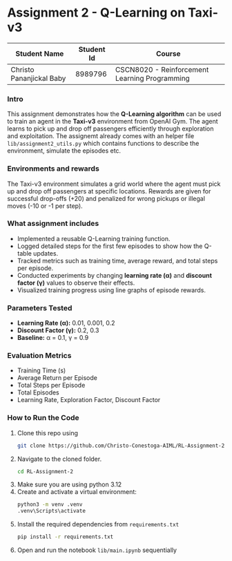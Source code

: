 

# Assignment 2 - Q-Learning on Taxi-v3
| Student Name           | Student Id | Course                                        |
|------------------------|------------|-----------------------------------------------|
| Christo Pananjickal Baby | 8989796    | CSCN8020 - Reinforcement Learning Programming |

### Intro

This assignment demonstrates how the **Q-Learning algorithm** can be used to train an agent in the **Taxi-v3** environment from OpenAI Gym. The agent learns to pick up and drop off passengers efficiently through exploration and exploitation. The assignemt already comes with an helper file `lib/assignment2_utils.py` which contains functions to describe the environment, simulate the episodes etc.

### Environments and rewards
The Taxi-v3 environment simulates a grid world where the agent must pick up and drop off passengers at specific locations.
Rewards are given for successful drop-offs (+20) and penalized for wrong pickups or illegal moves (-10 or -1 per step).

### What assignment includes 
- Implemented a reusable Q-Learning training function.
- Logged detailed steps for the first few episodes to show how the Q-table updates.
- Tracked metrics such as training time, average reward, and total steps per episode.
- Conducted experiments by changing **learning rate (α)** and **discount factor (γ)** values to observe their effects.
- Visualized training progress using line graphs of episode rewards.

### Parameters Tested
- **Learning Rate (α):** 0.01, 0.001, 0.2  
- **Discount Factor (γ):** 0.2, 0.3  
- **Baseline:** α = 0.1, γ = 0.9  

###  Evaluation Metrics
- Training Time (s)  
- Average Return per Episode  
- Total Steps per Episode  
- Total Episodes  
- Learning Rate, Exploration Factor, Discount Factor  

### How to Run the Code
1. Clone this repo using
    ```bash
    git clone https://github.com/Christo-Conestoga-AIML/RL-Assignment-2.git
2. Navigate to the cloned folder.
    ```bash
    cd RL-Assignment-2
3. Make sure you are using python 3.12
4. Create and activate a virtual environment:
   ```bash
   python3 -m venv .venv
   .venv\Scripts\activate
5. Install the required dependencies from `requirements.txt`
   ```bash
   pip install -r requirements.txt
6. Open and run the notebook `lib/main.ipynb` sequentially
   